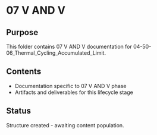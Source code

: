 # 07 V AND V

## Purpose
This folder contains 07 V AND V documentation for 04-50-06_Thermal_Cycling_Accumulated_Limit.

## Contents
- Documentation specific to 07 V AND V phase
- Artifacts and deliverables for this lifecycle stage

## Status
Structure created - awaiting content population.

